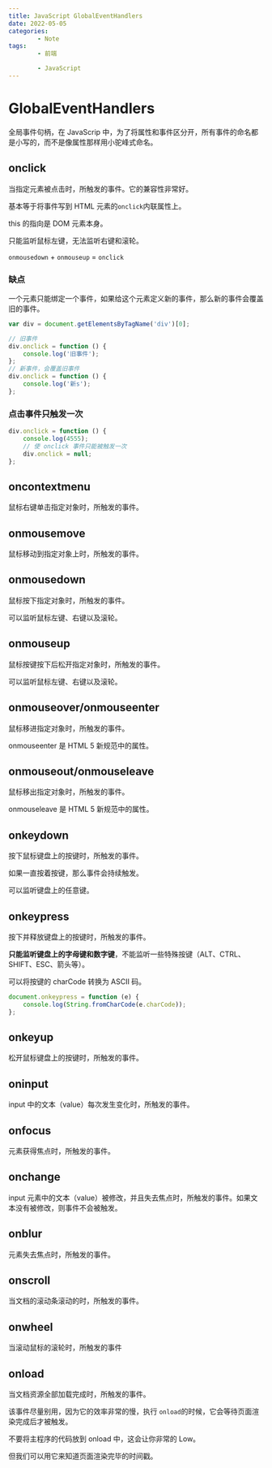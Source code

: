 ```yaml
---
title: JavaScript GlobalEventHandlers
date: 2022-05-05
categories:
        - Note
tags:
        - 前端

        - JavaScript
---
```


# GlobalEventHandlers

全局事件句柄，在 JavaScrip 中，为了将属性和事件区分开，所有事件的命名都是小写的，而不是像属性那样用小驼峰式命名。

## onclick

当指定元素被点击时，所触发的事件。它的兼容性非常好。

基本等于将事件写到 HTML 元素的`onclick`内联属性上。

this 的指向是 DOM 元素本身。

只能监听鼠标左键，无法监听右键和滚轮。

`onmousedown` + `onmouseup` = `onclick`

### 缺点

一个元素只能绑定一个事件，如果给这个元素定义新的事件，那么新的事件会覆盖旧的事件。

```js
var div = document.getElementsByTagName('div')[0];

// 旧事件
div.onclick = function () {
	console.log('旧事件');
};
// 新事件，会覆盖旧事件
div.onclick = function () {
	console.log('新s');
};
```

### 点击事件只触发一次

```js
div.onclick = function () {
	console.log(4555);
	// 使 onclick 事件只能被触发一次
	div.onclick = null;
};
```

## oncontextmenu

鼠标右键单击指定对象时，所触发的事件。

## onmousemove

鼠标移动到指定对象上时，所触发的事件。

## onmousedown

鼠标按下指定对象时，所触发的事件。

可以监听鼠标左键、右键以及滚轮。

## onmouseup

鼠标按键按下后松开指定对象时，所触发的事件。

可以监听鼠标左键、右键以及滚轮。

## onmouseover/onmouseenter

鼠标移进指定对象时，所触发的事件。

onmouseenter 是 HTML 5 新规范中的属性。

## onmouseout/onmouseleave

鼠标移出指定对象时，所触发的事件。

onmouseleave 是 HTML 5 新规范中的属性。

## onkeydown

按下鼠标键盘上的按键时，所触发的事件。

如果一直按着按键，那么事件会持续触发。

可以监听键盘上的任意键。

## onkeypress

按下并释放键盘上的按键时，所触发的事件。

**只能监听键盘上的字母键和数字键**，不能监听一些特殊按键（ALT、CTRL、SHIFT、ESC、箭头等）。

可以将按键的 charCode 转换为 ASCII 码。

```js
document.onkeypress = function (e) {
	console.log(String.fromCharCode(e.charCode));
};
```

## onkeyup

松开鼠标键盘上的按键时，所触发的事件。

## oninput

input 中的文本（value）每次发生变化时，所触发的事件。

## onfocus

元素获得焦点时，所触发的事件。

## onchange

input 元素中的文本（value）被修改，并且失去焦点时，所触发的事件。如果文本没有被修改，则事件不会被触发。

## onblur

元素失去焦点时，所触发的事件。

## onscroll

当文档的滚动条滚动的时，所触发的事件。

## onwheel

当滚动鼠标的滚轮时，所触发的事件

## onload

当文档资源全部加载完成时，所触发的事件。

该事件尽量别用，因为它的效率非常的慢，执行 `onload`的时候，它会等待页面渲染完成后才被触发。

不要将主程序的代码放到 onload 中，这会让你非常的 Low。

但我们可以用它来知道页面渲染完毕的时间戳。
